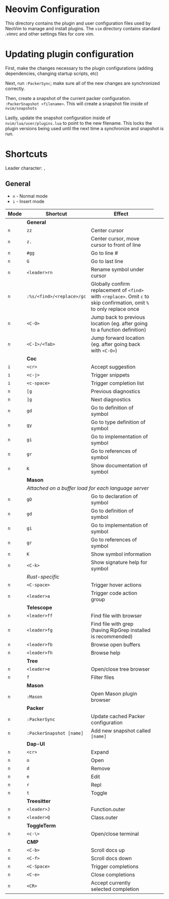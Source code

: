 # Neovim Configuration

This directory contains the plugin and user configuration files used by NeoVim to manage and install plugins. The `vim` directory contains standard .vimrc and other settings files for core vim.

# Updating plugin configuration

First, make the changes necessary to the plugin configurations (adding dependencies, changing startup scripts, etc)

Next, run `:PackerSync`; make sure all of the new changes are synchronized correctly.

Then, create a snapshot of the current packer configuration. `:PackerSnapshot <filename>`. This will create a snapshot file inside of `nvim/snapshots`

Lastly, update the snapshot configuration inside of `nvim/lua/user/plugins.lua` to point to the new filename. This locks the plugin versions being used until the next time a synchronize and snapshot is run.

# Shortcuts

Leader character: `,`

## General

- `n` - Normal mode
- `i` - Insert mode

| Mode | Shortcut | Effect |
| ------ | ---- | ---- |
| <td colspan=2>**General**</td> |
| `n` | `zz` | Center cursor |
| `n` | `z.` | Center cursor, move cursor to front of line |
| `n` | `#gg` | Go to line # |
| `n` | `G` | Go to last line |
| `n` | `<leader>rn` | Rename symbol under cursor |
| `n` | `:%s/<find>/<replace>/gc` | Globally confirm replacement of `<find>` with `<replace>`. Omit `c` to skip confirmation, omit `%` to only replace once |
| `n` | `<C-O>` | Jump back to previous location (eg. after going to a function definition) |
| `n` | `<C-I>/<Tab>` | Jump forward location (eg. after going back with `<C-O>`) |
| <td colspan=2>**Coc**</td> |
| `i` | `<cr>` | Accept suggestion |
| `i` | `<c-j>` | Trigger snippets |
| `i` | `<c-space>` | Trigger completion list |
| `n` | `[g` | Previous diagnostics |
| `n` | `]g` | Next diagnostics |
| `n` | `gd` | Go to definition of symbol |
| `n` | `gy` | Go to type definition of symbol |
| `n` | `gi` | Go to implementation of symbol |
| `n` | `gr` | Go to references of symbol |
| `n` | `K`  | Show documentation of symbol |
| <td colspan=2>**Mason**</td> |
| <td colspan=2>*Attached on a buffer load for each language server*</td> |
| `n` | `gD` | Go to declaration of symbol |
| `n` | `gd` | Go to definition of symbol |
| `n` | `gi` | Go to implementation of symbol |
| `n` | `gr` | Go to references of symbol |
| `n` | `K`  | Show symbol information |
| `n` | `<C-k>` | Show signature help for symbol |
| <td colspan=2>*Rust-specific*</td> |
| `n` | `<C-space>` | Trigger hover actions |
| `n` | `<leader>a` | Trigger code action group |
| <td colspan=2>**Telescope**</td> |
| `n` | `<leader>ff` | Find file with browser |
| `n` | `<leader>fg` | Find file with grep (having RipGrep installed is recommended) |
| `n` | `<leader>fb` | Browse open buffers |
| `n` | `<leader>fh` | Browse help |
| <td colspan=2>**Tree**</td> |
| `n` | `<leader>e` | Open/close tree browser |
| `n` | `f` | Filter files |
| <td colspan=2>**Mason**</td> |
| `n` | `:Mason` | Open Mason plugin browser |
| <td colspan=2>**Packer**</td> |
| `n` | `:PackerSync` | Update cached Packer configuration |
| `n` | `:PackerSnapshot [name]` | Add new snapshot called `[name]` |
| <td colspan=2>**Dap-UI**</td> |
| `n` | `<cr>` | Expand |
| `n` | `o` | Open |
| `n` | `d` | Remove |
| `n` | `e` | Edit |
| `n` | `r` | Repl |
| `n` | `t` | Toggle |
| <td colspan=2>**Treesitter**</td> |
| `n` | `<leader>J` | Function.outer |
| `n` | `<leader>Q` | Class.outer |
| <td colspan=2>**ToggleTerm**</td> |
| `n` | `<c-\>` | Open/close terminal |
| <td colspan=2>**CMP**</td> |
| `n` | `<C-b>` | Scroll docs up |
| `n` | `<C-f>` | Scroll docs down |
| `n` | `<C-Space>` | Trigger completions |
| `n` | `<C-e>` | Close completions |
| `n` | `<CR>` | Accept currently selected completion |
